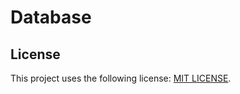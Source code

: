 # Database

## License
This project uses the following license: [MIT LICENSE](https://github.com/tomosfps/aeri/blob/main/LICENSE.md).
